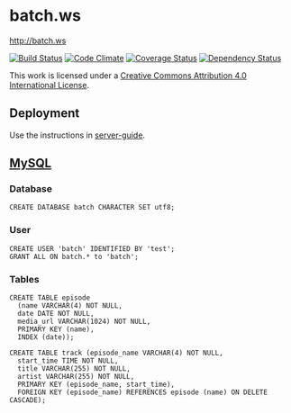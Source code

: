# batch.ws

http://batch.ws

[![Build Status](https://travis-ci.org/bakemecookies/batch.ws.svg?branch=master)](https://travis-ci.org/bakemecookies/batch.ws)
[![Code Climate](https://codeclimate.com/github/bakemecookies/batch.ws/badges/gpa.svg)](https://codeclimate.com/github/bakemecookies/batch.ws)
[![Coverage Status](https://coveralls.io/repos/bakemecookies/batch.ws/badge.svg?branch=master&service=github)](https://coveralls.io/github/bakemecookies/batch.ws?branch=master)
[![Dependency Status](https://gemnasium.com/bakemecookies/batch.ws.svg)](https://gemnasium.com/bakemecookies/batch.ws)

This work is licensed under a [Creative Commons Attribution 4.0 International License](http://creativecommons.org/licenses/by/4.0/).

## Deployment

Use the instructions in [server-guide](https://github.com/bakemecookies/server-guide).

## [MySQL](http://www.mysql.com/)

### Database
```
CREATE DATABASE batch CHARACTER SET utf8;
```

### User
```
CREATE USER 'batch' IDENTIFIED BY 'test';
GRANT ALL ON batch.* to 'batch';
```

### Tables
```
CREATE TABLE episode
  (name VARCHAR(4) NOT NULL,
  date DATE NOT NULL,
  media_url VARCHAR(1024) NOT NULL,
  PRIMARY KEY (name),
  INDEX (date));
```
```
CREATE TABLE track (episode_name VARCHAR(4) NOT NULL,
  start_time TIME NOT NULL,
  title VARCHAR(255) NOT NULL,
  artist VARCHAR(255) NOT NULL,
  PRIMARY KEY (episode_name, start_time),
  FOREIGN KEY (episode_name) REFERENCES episode (name) ON DELETE CASCADE);
```
